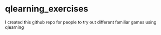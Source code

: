 # qlearning_exercises
I created this github repo for people to try out different familiar games using qlearning
